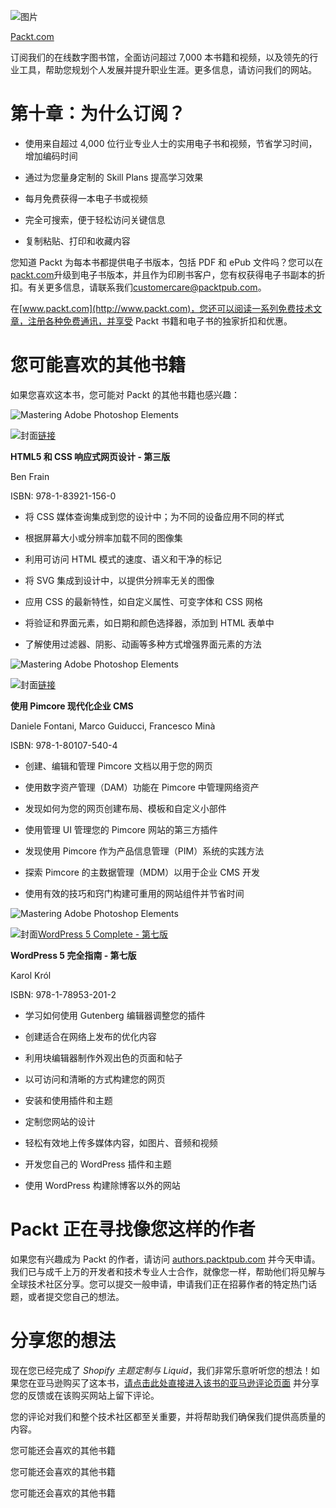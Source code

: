![图片](img/Image89165.png)

[Packt.com](http://Packt.com)

订阅我们的在线数字图书馆，全面访问超过 7,000 本书籍和视频，以及领先的行业工具，帮助您规划个人发展并提升职业生涯。更多信息，请访问我们的网站。

# 第十章：为什么订阅？

+   使用来自超过 4,000 位行业专业人士的实用电子书和视频，节省学习时间，增加编码时间

+   通过为您量身定制的 Skill Plans 提高学习效果

+   每月免费获得一本电子书或视频

+   完全可搜索，便于轻松访问关键信息

+   复制粘贴、打印和收藏内容

您知道 Packt 为每本书都提供电子书版本，包括 PDF 和 ePub 文件吗？您可以在[packt.com](http://packt.com)升级到电子书版本，并且作为印刷书客户，您有权获得电子书副本的折扣。有关更多信息，请联系我们[customercare@packtpub.com](http://customercare@packtpub.com)。

在[www.packt.com](http://www.packt.com)，您还可以阅读一系列免费技术文章，注册各种免费通讯，并享受 Packt 书籍和电子书的独家折扣和优惠。

# 您可能喜欢的其他书籍

如果您喜欢这本书，您可能对 Packt 的其他书籍也感兴趣：

![Mastering Adobe Photoshop Elements](img/Image89165.png)

![封面](img/B15480_cover.png)[链接](https://www.packtpub.com/product/responsive-web-design-with-html5-and-css-third-edition/9781839211560)

**HTML5 和 CSS 响应式网页设计 - 第三版**

Ben Frain

ISBN: 978-1-83921-156-0

+   将 CSS 媒体查询集成到您的设计中；为不同的设备应用不同的样式

+   根据屏幕大小或分辨率加载不同的图像集

+   利用可访问 HTML 模式的速度、语义和干净的标记

+   将 SVG 集成到设计中，以提供分辨率无关的图像

+   应用 CSS 的最新特性，如自定义属性、可变字体和 CSS 网格

+   将验证和界面元素，如日期和颜色选择器，添加到 HTML 表单中

+   了解使用过滤器、阴影、动画等多种方式增强界面元素的方法

![Mastering Adobe Photoshop Elements](img/Image89165.png)

![封面](img/B17073_Cover.png)[链接](https://www.packtpub.com/product/modernizing-enterprise-cms-using-pimcore/9781801075404)

**使用 Pimcore 现代化企业 CMS**

Daniele Fontani, Marco Guiducci, Francesco Minà

ISBN: 978-1-80107-540-4

+   创建、编辑和管理 Pimcore 文档以用于您的网页

+   使用数字资产管理（DAM）功能在 Pimcore 中管理网络资产

+   发现如何为您的网页创建布局、模板和自定义小部件

+   使用管理 UI 管理您的 Pimcore 网站的第三方插件

+   发现使用 Pimcore 作为产品信息管理（PIM）系统的实践方法

+   探索 Pimcore 的主数据管理（MDM）以用于企业 CMS 开发

+   使用有效的技巧和窍门构建可重用的网站组件并节省时间

![Mastering Adobe Photoshop Elements](img/Image89165.png)

![封面](img/B11788_cover.png)[WordPress 5 Complete - 第七版](https://www.packtpub.com/product/wordpress-5-complete-seventh-edition/9781789532012)

**WordPress 5 完全指南 - 第七版**

Karol Król

ISBN: 978-1-78953-201-2

+   学习如何使用 Gutenberg 编辑器调整您的插件

+   创建适合在网络上发布的优化内容

+   利用块编辑器制作外观出色的页面和帖子

+   以可访问和清晰的方式构建您的网页

+   安装和使用插件和主题

+   定制您网站的设计

+   轻松有效地上传多媒体内容，如图片、音频和视频

+   开发您自己的 WordPress 插件和主题

+   使用 WordPress 构建除博客以外的网站

# Packt 正在寻找像您这样的作者

如果您有兴趣成为 Packt 的作者，请访问 [authors.packtpub.com](http://authors.packtpub.com) 并今天申请。我们已与成千上万的开发者和技术专业人士合作，就像您一样，帮助他们将见解与全球技术社区分享。您可以提交一般申请，申请我们正在招募作者的特定热门话题，或者提交您自己的想法。

# 分享您的想法

现在您已经完成了 *Shopify 主题定制与 Liquid*，我们非常乐意听听您的想法！如果您在亚马逊购买了这本书，[请点击此处直接进入该书的亚马逊评论页面](https://packt.link/r/1-801-81396-5) 并分享您的反馈或在该购买网站上留下评论。

您的评论对我们和整个技术社区都至关重要，并将帮助我们确保我们提供高质量的内容。

您可能还会喜欢的其他书籍

您可能还会喜欢的其他书籍

您可能还会喜欢的其他书籍
